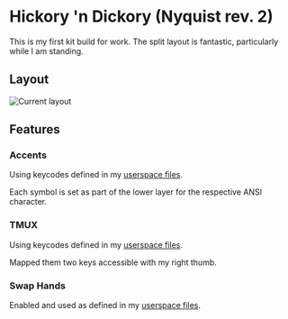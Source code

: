 # Hickory 'n Dickory (Nyquist rev. 2)

This is my first kit build for work. The split layout is fantastic, particularly while I am standing.

## Layout
![Current layout](https://i.imgur.com/26tv1xm.png)

## Features
### Accents
Using keycodes defined in my [userspace files](../../../../users/hokiegeek/readme.md#accents).

Each symbol is set as part of the lower layer for the respective ANSI character.

### TMUX
Using keycodes defined in my [userspace files](../../../../users/hokiegeek/readme.md#tmux).

Mapped them two keys accessible with my right thumb.

### Swap Hands
Enabled and used as defined in my [userspace files](../../../../users/hokiegeek/readme.md#swap-hands).
